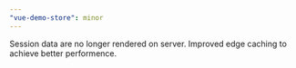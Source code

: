 ```yaml
---
"vue-demo-store": minor
---
```


Session data are no longer rendered on server. Improved edge caching to achieve better performence.
